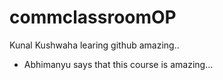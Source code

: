 # commclassroomOP

Kunal Kushwaha learing github amazing..
- Abhimanyu says that this course is amazing... 
